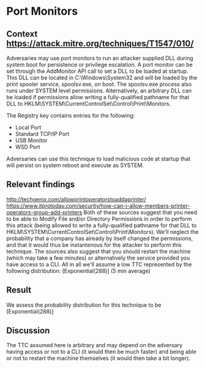# Port Monitors 

## Context https://attack.mitre.org/techniques/T1547/010/

Adversaries may use port monitors to run an attacker supplied DLL during system boot for persistence or privilege escalation. A port monitor can be set through the AddMonitor API call to set a DLL to be loaded at startup. This DLL can be located in C:\Windows\System32 and will be loaded by the print spooler service, spoolsv.exe, on boot. The spoolsv.exe process also runs under SYSTEM level permissions.  Alternatively, an arbitrary DLL can be loaded if permissions allow writing a fully-qualified pathname for that DLL to HKLM\SYSTEM\CurrentControlSet\Control\Print\Monitors.

The Registry key contains entries for the following:

- Local Port
- Standard TCP/IP Port
- USB Monitor
- WSD Port

Adversaries can use this technique to load malicious code at startup that will persist on system reboot and execute as SYSTEM.

## Relevant findings 

http://techgenix.com/allowprintoperatorstoaddaprinter/
https://www.itprotoday.com/security/how-can-i-allow-members-printer-operators-group-add-printers
Both of these sources suggest that you need to be able to Modify File and/or Directory Permissions in order to perform this attack (being allowed to write a fully-qualified pathname for that DLL to HKLM\SYSTEM\CurrentControlSet\Control\Print\Monitors). We'll neglect the probability that a company has already by itself changed the permissions, and that it would thus be instantenous for the attacker to perform this technique.
The sources also suggest that you should restart the machine (which may take a few minutes) or alternatively the service provided you have access to a CLI. All in all we'll assume a low TTC represented by the following distribution: [Exponential(288)] (5 min average)

## Result

We assess the probability distribution for this technique to be [Exponential(288)]

## Discussion

The TTC assumed here is arbitrary and may depend on the adversary having access or not to a CLI (it would then be much faster) and being able or not to restart the machine themselves (it would then take a bit longer). 